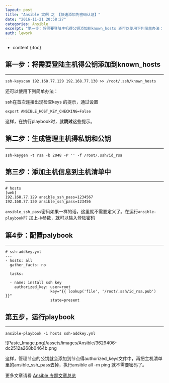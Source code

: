 ```yaml
---
layout: post
title: "Ansible 实例 之 【快速添加免密码认证】"
date: "2016-11-21 20:58:27"
categories: Ansible
excerpt: "第一步：将需要登陆主机得公钥添加到known_hosts 还可以使用下列简单办法： ssh在首次连接出现检查keys 的提示，通过设置 这样，在..."
auth: lework
---
```

* content
{:toc}

## 第一步：将需要登陆主机得公钥添加到known_hosts
---
```
ssh-keyscan 192.168.77.129 192.168.77.130 >> /root/.ssh/known_hosts
```

还可以使用下列简单办法：

ssh在首次连接出现检查keys 的提示，通过设置
```
export ANSIBLE_HOST_KEY_CHECKING=False

```
这样，在执行playbook时，就**跳过**这些提示。

## 第二步：生成管理主机得私钥和公钥
---
```
ssh-keygen -t rsa -b 2048 -P '' -f /root/.ssh/id_rsa
```

## 第三步：添加主机信息到主机清单中
---
```
# hosts
[web]
192.168.77.129 ansible_ssh_pass=1234567
192.168.77.130 ansible_ssh_pass=123456
```

`ansible_ssh_pass`密码如果一样的话，这里就不需要定义了。在运行`ansible-playbook`时 加上`-k`参数，就可以输入登陆密码

## 第4步：配置palybook
---

```
# ssh-addkey.yml 
---
- hosts: all
  gather_facts: no

  tasks:

  - name: install ssh key
    authorized_key: user=root 
                    key="{{ lookup('file', '/root/.ssh/id_rsa.pub') }}" 
                    state=present
```

## 第五步，运行playbook
---
```
ansible-playbook -i hosts ssh-addkey.yml
```

![Paste_Image.png]/assets/images/Ansible/3629406-dc2512a268b0464b.png

这样，管理节点的公钥就会添加到节点得authorized_keys文件中，再把主机清单里的ansible_ssh_pass去掉，执行ansible all -m ping 就不需要密码了。

更多文章请看 [Ansible 专题文章总览](http://www.jianshu.com/p/c56a88b103f8)
